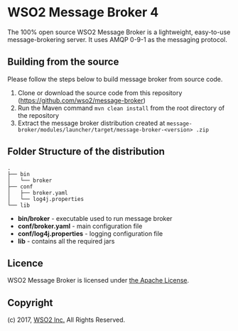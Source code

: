 # WSO2 Message Broker 4

The 100% open source WSO2 Message Broker is a lightweight, easy-to-use message-brokering server. It uses AMQP 0-9-1 
as the messaging protocol.

## Building from the source

Please follow the steps below to build message broker from source code.

1. Clone or download the source code from this repository (https://github.com/wso2/message-broker)
2. Run the Maven command `mvn clean install` from the root directory of the repository
3. Extract the message broker distribution created at `message-broker/modules/launcher/target/message-broker-<version>
.zip`

## Folder Structure of the distribution

```
.
├── bin
│   └── broker
├── conf
│   ├── broker.yaml
│   └── log4j.properties
└── lib
```

- **bin/broker** - executable used to run message broker
- **conf/broker.yaml** - main configuration file
- **conf/log4j.properties** - logging configuration file
- **lib** - contains all the required jars

## Licence

WSO2 Message Broker is licensed under [the Apache License](http://www.apache.org/licenses/LICENSE-2.0).

## Copyright

(c) 2017, [WSO2 Inc.](http://www.wso2.org) All Rights Reserved.